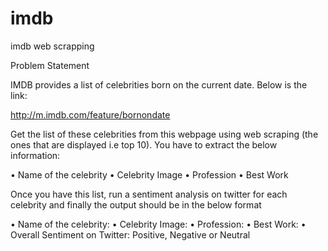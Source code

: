 # imdb
imdb web scrapping

Problem Statement

IMDB provides a list of celebrities born on the current date. Below is the link:

http://m.imdb.com/feature/bornondate

Get the list of these celebrities from this webpage using web scraping (the ones that are displayed i.e top 10). You have to extract the below information:

•	Name of the celebrity
•	Celebrity Image
•	Profession
•	Best Work

Once you have this list, run a sentiment analysis on twitter for each celebrity and finally the output should be in the below format

•	Name of the celebrity:
•	Celebrity Image:
•	Profession:
•	Best Work:
•	Overall Sentiment on Twitter: Positive, Negative or Neutral
